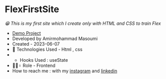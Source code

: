 # FlexFirstSite
*😁 This is my first site which I create only with HTML and CSS to train Flex*
- [Demo Project](https://github.com/masoomi1396/FlexFirstSite)
- Developed by Amirmohammad Masoumi
- Created - 2023-06-07
- 🤖 Technologies Used - Html , css 
- - Hooks Used : useState
- 🤖🤖♀️ Role - Frontend
- How to reach me : with my
[instagram](https://www.instagram.com/masoomi1402) and
[linkedin](https://www.linkedin.com/in/masoomi1402) 

